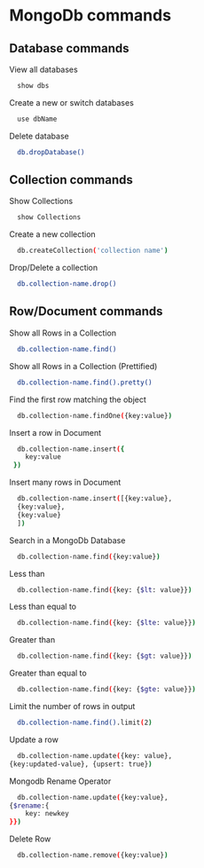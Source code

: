 # MongoDb commands

## Database commands

View all databases

```bash
  show dbs
```

Create a new or switch databases

```bash
  use dbName
```

Delete database

```bash
  db.dropDatabase()
```

## Collection commands

Show Collections

```bash
  show Collections
```

Create a new collection

```bash
  db.createCollection('collection name')
```

Drop/Delete a collection

```bash
  db.collection-name.drop()
```

## Row/Document commands

Show all Rows in a Collection

```bash
  db.collection-name.find()
```

Show all Rows in a Collection (Prettified)

```bash
  db.collection-name.find().pretty()
```

Find the first row matching the object

```bash
  db.collection-name.findOne({key:value})
```

Insert a row in Document

```bash
  db.collection-name.insert({
    key:value
 })
```

Insert many rows in Document

```bash
  db.collection-name.insert([{key:value},
  {key:value},
  {key:value}
  ])
```

Search in a MongoDb Database

```bash
  db.collection-name.find({key:value})
```

Less than

```bash
  db.collection-name.find({key: {$lt: value}})
```

Less than equal to

```bash
  db.collection-name.find({key: {$lte: value}})
```

Greater than

```bash
  db.collection-name.find({key: {$gt: value}})
```

Greater than equal to

```bash
  db.collection-name.find({key: {$gte: value}})
```

Limit the number of rows in output

```bash
  db.collection-name.find().limit(2)
```

Update a row

```bash
  db.collection-name.update({key: value},
{key:updated-value}, {upsert: true})
```

Mongodb Rename Operator

```bash
  db.collection-name.update({key:value},
{$rename:{
    key: newkey
}})
```

Delete Row

```bash
  db.collection-name.remove({key:value})
```
